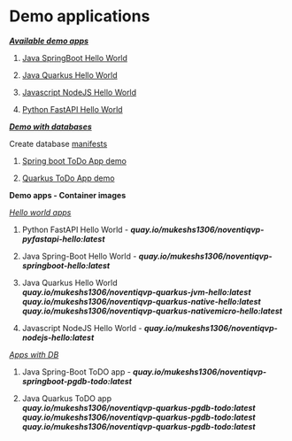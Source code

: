 # Demo applications

<u>___Available demo apps___</u>

1. [Java SpringBoot Hello World](./01-Springboot-hello-world/README.md)

2. [Java Quarkus Hello World](./02-Quarkus-hello-world/README.md)

3. [Javascript NodeJS Hello World](./03-Nodejs-hello-world/README.md)

4. [Python FastAPI Hello World](./04-PyFastapi-hello-world/README.md)


<u>___Demo with databases___</u>

Create database [manifests](./00-DB-manifests-OCP-K8s/README.md)

1. [Spring boot ToDo App demo](./02-Springboot-todo-postgresDB/README.md)

2. [Quarkus ToDo App demo](./02-Quarkus-todo-postgresDB/README.md)

**Demo apps - Container images**

<u>_Hello world apps_</u>

1. Python FastAPI Hello World - ___quay.io/mukeshs1306/noventiqvp-pyfastapi-hello:latest___

2. Java Spring-Boot Hello World - ___quay.io/mukeshs1306/noventiqvp-springboot-hello:latest___

3. Java Quarkus Hello World  
                             ___quay.io/mukeshs1306/noventiqvp-quarkus-jvm-hello:latest___    
                             ___quay.io/mukeshs1306/noventiqvp-quarkus-native-hello:latest___   
                             ___quay.io/mukeshs1306/noventiqvp-quarkus-nativemicro-hello:latest___

4. Javascript NodeJS Hello World - ___quay.io/mukeshs1306/noventiqvp-nodejs-hello:latest___


<u>_Apps with DB_</u>

1. Java Spring-Boot ToDO app - ___quay.io/mukeshs1306/noventiqvp-springboot-pgdb-todo:latest___

2. Java Quarkus ToDO app   
                           ___quay.io/mukeshs1306/noventiqvp-quarkus-pgdb-todo:latest___
                           ___quay.io/mukeshs1306/noventiqvp-quarkus-pgdb-todo:latest___
                           ___quay.io/mukeshs1306/noventiqvp-quarkus-pgdb-todo:latest___